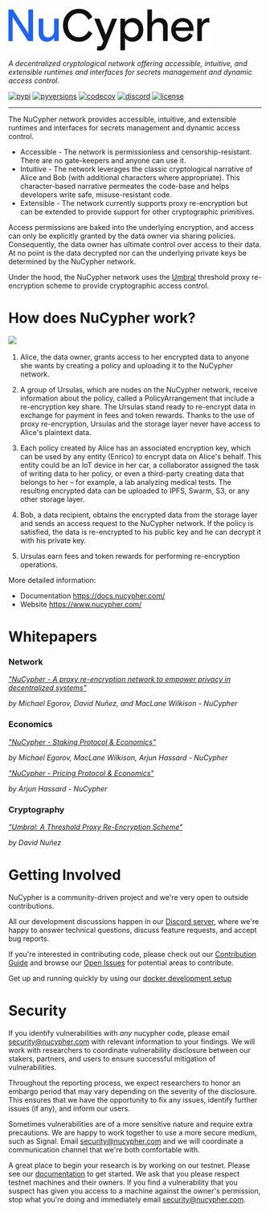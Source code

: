 ![](./docs/source/.static/img/nucypher.png)

*A decentralized cryptological network offering accessible, intuitive, and extensible runtimes and interfaces for secrets management and dynamic access control.*

[![pypi](https://img.shields.io/pypi/v/nucypher.svg?style=flat)](https://pypi.org/project/nucypher/)
[![pyversions](https://img.shields.io/pypi/pyversions/nucypher.svg)](https://pypi.org/project/nucypher/)
[![codecov](https://codecov.io/gh/nucypher/nucypher/branch/development/graph/badge.svg?token=9w1dAFqog5)](https://codecov.io/gh/nucypher/nucypher)
[![discord](https://img.shields.io/discord/411401661714792449.svg?logo=discord)](https://discord.gg/7rmXa3S)
[![license](https://img.shields.io/pypi/l/nucypher.svg)](https://www.gnu.org/licenses/gpl-3.0.html)

----

The NuCypher network provides accessible, intuitive, and extensible runtimes and interfaces
for secrets management and dynamic access control.
* Accessible - The network is permissionless and censorship-resistant.
There are no gate-keepers and anyone can use it.
* Intuitive - The network leverages the classic cryptological narrative of Alice and Bob
(with additional characters where appropriate). This character-based narrative permeates the code-base and helps
developers write safe, misuse-resistant code.
* Extensible - The network currently supports proxy re-encryption but can be extended to provide support for other cryptographic primitives.

Access permissions are baked into the underlying encryption,
and access can only be explicitly granted by the data owner via sharing policies.
Consequently, the data owner has ultimate control over access to their data.
At no point is the data decrypted nor can the underlying private keys be
determined by the NuCypher network.

Under the hood, the NuCypher network uses the [Umbral](https://github.com/nucypher/pyUmbral)
threshold proxy re-encryption scheme to provide cryptographic access control.

# How does NuCypher work?

![](./docs/source/.static/img/nucypher_overview.png)

01. Alice, the data owner, grants access to her encrypted data to
anyone she wants by creating a policy and uploading it to
the NuCypher network.

02. A group of Ursulas, which are nodes on the NuCypher network,
receive information about the policy, called a PolicyArrangement that include
a re-encryption key share. The Ursulas stand ready to re-encrypt data in exchange for payment
in fees and token rewards. Thanks to the use of proxy re-encryption,
Ursulas and the storage layer never have access to Alice's plaintext data.

03. Each policy created by Alice has an associated encryption key, which can be used
by any entity (Enrico) to encrypt data on Alice's behalf.
This entity could be an IoT device in her car, a collaborator assigned
the task of writing data to her policy, or even a third-party creating
data that belongs to her – for example, a lab analyzing medical tests.
The resulting encrypted data can be uploaded to IPFS, Swarm, S3,
or any other storage layer.

04. Bob, a data recipient, obtains the encrypted data from the storage layer and sends an access request
to the NuCypher network. If the policy is satisfied, the data is re-encrypted to his public key
and he can decrypt it with his private key.

05. Ursulas earn fees and token rewards for performing
re-encryption operations.

More detailed information:

- Documentation https://docs.nucypher.com/
- Website https://www.nucypher.com/


# Whitepapers

### Network

[*"NuCypher - A proxy re-encryption network to empower privacy in decentralized systems"*](https://github.com/nucypher/whitepaper/blob/master/whitepaper.pdf)

*by Michael Egorov, David Nuñez, and MacLane Wilkison - NuCypher*

### Economics

[*"NuCypher - Staking Protocol & Economics"*](https://github.com/nucypher/whitepaper/blob/master/economics/staking_protocol/NuCypher_Staking_Protocol_Economics.pdf)

*by Michael Egorov, MacLane Wilkison, Arjun Hassard - NuCypher*


[*"NuCypher - Pricing Protocol & Economics"*](https://github.com/nucypher/whitepaper/blob/master/economics/pricing_protocol/NuCypher_Network__Pricing_Protocol_Economics.pdf)

*by Arjun Hassard - NuCypher*

### Cryptography

[*"Umbral: A Threshold Proxy Re-Encryption Scheme"*](https://github.com/nucypher/umbral-doc/blob/master/umbral-doc.pdf)

*by David Nuñez*

# Getting Involved

NuCypher is a community-driven project and we're very open to outside contributions.

All our development discussions happen in our [Discord server](https://discord.gg/7rmXa3S), where we're happy to answer technical questions, discuss feature requests,
and accept bug reports.

If you're interested in contributing code, please check out our [Contribution Guide](https://docs.nucypher.com/en/latest/support/contribution.html)
and browse our [Open Issues](https://github.com/nucypher/nucypher/issues) for potential areas to contribute.

Get up and running quickly by using our [docker development setup](dev/docker/README.md)

# Security

If you identify vulnerabilities with _any_ nucypher code, please email security@nucypher.com with relevant information to your findings.
We will work with researchers to coordinate vulnerability disclosure between our stakers, partners, and users to ensure successful mitigation of vulnerabilities.

Throughout the reporting process, we expect researchers to honor an embargo period that may vary depending on the severity of the disclosure.
This ensures that we have the opportunity to fix any issues, identify further issues (if any), and inform our users.

Sometimes vulnerabilities are of a more sensitive nature and require extra precautions.
We are happy to work together to use a more secure medium, such as Signal.
Email security@nucypher.com and we will coordinate a communication channel that we're both comfortable with.

A great place to begin your research is by working on our testnet.
Please see our [documentation](https://docs.nucypher.com) to get started.
We ask that you please respect testnet machines and their owners.
If you find a vulnerability that you suspect has given you access to a machine against the owner's permission, stop what you're doing and immediately email security@nucypher.com.
